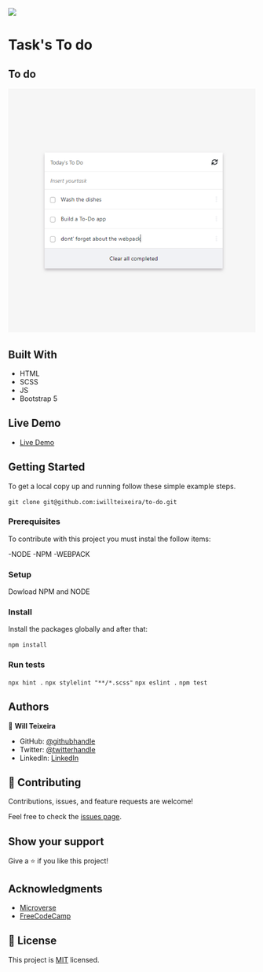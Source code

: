 ![](https://img.shields.io/badge/Microverse-blueviolet)

# Task's To do

## To do 

![screenshot](./screenshot.png)


## Built With

- HTML
- SCSS
- JS
- Bootstrap 5


## Live Demo

- [Live Demo](https://iwillteixeira.github.io/to-do/)

## Getting Started

To get a local copy up and running follow these simple example steps.

`git clone git@github.com:iwillteixeira/to-do.git`

### Prerequisites

To contribute with this project you must instal the follow items:

-NODE
-NPM
-WEBPACK

### Setup

Dowload NPM and NODE
### Install

Install the packages globally and after that:

`npm install`

### Run tests

`npx hint .`
`npx stylelint "**/*.scss"`
`npx eslint .`
`npm test`
## Authors

👤 **Will Teixeira**

- GitHub: [@githubhandle](https://github.com/iwillteixeira)
- Twitter: [@twitterhandle](https://twitter.com/iwillteixeira)
- LinkedIn: [LinkedIn](https://www.linkedin.com/in/juscelino-t-39aa9049/)

## 🤝 Contributing

Contributions, issues, and feature requests are welcome!

Feel free to check the [issues page](../../issues/).

## Show your support

Give a ⭐️ if you like this project!

## Acknowledgments

- [Microverse](https://www.microverse.com)
- [FreeCodeCamp](https://www.freecodecamp.com)

## 📝 License

This project is [MIT](./MIT.md) licensed.
